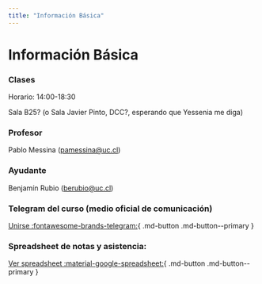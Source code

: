 ```yaml
---
title: "Información Básica"
---
```



# Información Básica

### Clases
Horario: 14:00-18:30

Sala B25? (o Sala Javier Pinto, DCC?, esperando que Yessenia me diga)

### Profesor
Pablo Messina (<pamessina@uc.cl>)

### Ayudante
Benjamín Rubio (<berubio@uc.cl>)

### Telegram del curso (medio oficial de comunicación)
[Unirse :fontawesome-brands-telegram:](https://t.me/joinchat/BnXT11P6uLrfCpUIZWk25Q){ .md-button .md-button--primary } 

### Spreadsheet de notas y asistencia:
[Ver spreadsheet :material-google-spreadsheet:](https://docs.google.com/spreadsheets/d/1RoKoTvP-SEaD9Ggh2z5NfvFF1Dxu0w_nGjd3F92xW00/edit?usp=sharing){ .md-button .md-button--primary } 

